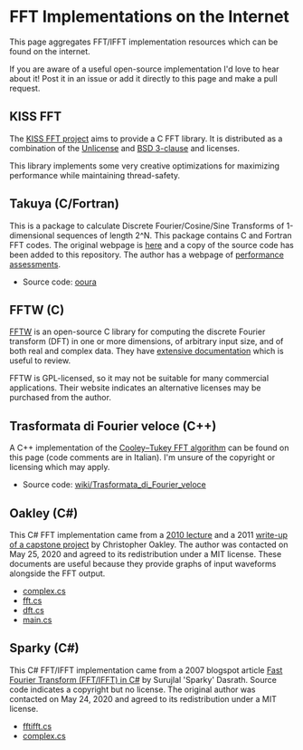 # FFT Implementations on the Internet

This page aggregates FFT/IFFT implementation resources which can be found on the internet. 

If you are aware of a useful open-source implementation I'd love to hear about it! Post it in an issue or add it directly to this page and make a pull request.

## KISS FFT

The [KISS FFT project](https://github.com/mborgerding/kissfft) aims to provide a C FFT library. It is distributed as a combination of the [Unlicense](https://spdx.org/licenses/Unlicense.html) and [BSD 3-clause](https://spdx.org/licenses/BSD-3-Clause.html) and licenses.

This library implements some very creative optimizations for maximizing performance while maintaining thread-safety.

## Takuya (C/Fortran)

This is a package to calculate Discrete Fourier/Cosine/Sine Transforms of 1-dimensional sequences of length 2^N. This package contains C and Fortran FFT codes. The original webpage is [here](http://www.kurims.kyoto-u.ac.jp/~ooura/fft.html) and a copy of the source code has been added to this repository. The author has a webpage of [performance assessments](http://www.kurims.kyoto-u.ac.jp/~ooura/fftbmk.html).

* Source code: [ooura](ooura)

## FFTW (C)

[FFTW](http://www.fftw.org/) is an open-source C library for computing the discrete Fourier transform (DFT) in one or more dimensions, of arbitrary input size, and of both real and complex data. They have [extensive documentation](http://www.fftw.org/fftw3.pdf) which is useful to review.

FFTW is GPL-licensed, so it may not be suitable for many commercial applications. Their website indicates an alternative licenses may be purchased from the author.

## Trasformata di Fourier veloce (C++)
A C++ implementation of the [Cooley–Tukey FFT algorithm](https://en.wikipedia.org/wiki/Cooley%E2%80%93Tukey_FFT_algorithm) can be found on this page (code comments are in Italian). I'm unsure of the copyright or licensing which may apply.

* Source code: [wiki/Trasformata_di_Fourier_veloce](https://it.wikipedia.org/wiki/Trasformata_di_Fourier_veloce)

## Oakley (C#)

This C# FFT implementation came from a [2010 lecture](http://csclab.murraystate.edu/~bob.pilgrim/565/lectures/lecture_08.pdf) and a 2011 [write-up of a capstone project](https://www.egr.msu.edu/classes/ece480/capstone/fall11/group06/style/Application_Note_ChrisOakley.pdf) by Christopher Oakley. The author was contacted on May 25, 2020 and agreed to its redistribution under a MIT license. These documents are useful because they provide graphs of input waveforms alongside the FFT output.

* [complex.cs](oakley/complex.cs)
* [fft.cs](oakley/fft.cs)
* [dft.cs](oakley/dft.cs)
* [main.cs](oakley/main.cs)

## Sparky (C#)

This C# FFT/IFFT implementation came from a 2007 blogspot article [Fast Fourier Transform (FFT/IFFT) in C#](http://sdasrath.blogspot.com/2007/11/20071101-fast-fourier-transform-fftifft.html) by Surujlal 'Sparky' Dasrath. Source code indicates a copyright but no license. The original author was contacted on May 24, 2020 and agreed to its redistribution under a MIT license.

* [fftifft.cs](sparky/fftifft.cs)
* [complex.cs](sparky/complex.cs)
